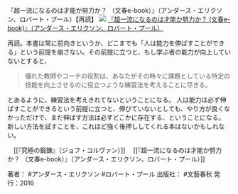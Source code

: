 『超一流になるのは才能か努力か？ （文春e-book）』（アンダース・エリクソン、ロバート・プール）【再読】
[![](https://images-fe.ssl-images-amazon.com/images/I/51iJwnneBqL._SL160_.jpg)](http://www.amazon.co.jp/exec/obidos/ASIN/B01J9QIGF6/choiyaki81-22/ref=nosim)
[『超一流になるのは才能か努力か？ (文春e-book)』（アンダース・エリクソン、ロバート・プール）](http://www.amazon.co.jp/exec/obidos/ASIN/B01J9QIGF6/choiyaki81-22/ref=nosim)

再読。本書は常に前向きというか、どこまでも「人は能力を伸ばすことができる」という前提を崩さない。その前提に立つと、もし学ぶ者の能力が向上していないとすると、

>優れた教師やコーチの役割は、あなたがその時々に課題としている特定の技能を向上させるのに役立つような練習法を考えることに尽きる。

とあるように、練習法を考えきれてないということになる。
人は能力は必ず伸ばすことができるという前提に立つと、伸びていないとしても、やり方が良くなかっただけで、まだ伸ばす方法は必ずどこかに存在する、ということになる。
新しい方法を試すことを、これほど強く後押ししてくれる本はないかもしれない。

　[[『究極の鍛錬』（ジョフ・コルヴァン）]]
　[[『超一流になるのは才能か努力か？ （文春e-book）』（アンダース・エリクソン、ロバート・プール）]]

著者： #アンダース・エリクソン #ロバート・プール
出版社： #文藝春秋
発行：2016

